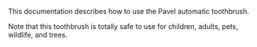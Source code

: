 This documentation describes how to use the Pavel automatic
toothbrush.

Note that this toothbrush is totally safe to use for children, 
adults, pets, wildlife, and trees. 
